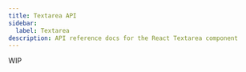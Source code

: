 ```yaml
---
title: Textarea API
sidebar:
  label: Textarea
description: API reference docs for the React Textarea component
---
```


<!-- TODO: Get api from @hrc/input -->

WIP
